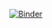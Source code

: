 [![Binder](https://mybinder.org/badge_logo.svg)](https://mybinder.org/v2/gh/BachirAbdou/PB_R-el/main?labpath=index.ipynb)